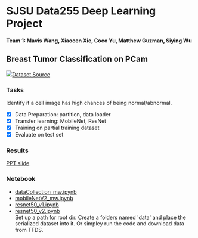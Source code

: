 # SJSU Data255 Deep Learning Project
#### Team 1: Mavis Wang, Xiaocen Xie, Coco Yu, Matthew Guzman, Siying Wu
## Breast Tumor Classification on PCam
<p>
<img src= 'https://github.com/basveeling/pcam/blob/master/pcam.jpg?raw=true'><a href='https://github.com/basveeling/pcam'>Dataset Source</a></img>

### Tasks
Identify if a cell image has high chances of being normal/abnormal.

- [x] Data Preparation: partition, data loader
- [x] Transfer learning: MobileNet, ResNet
- [x] Training on partial training dataset
- [x] Evaluate on test set

### Results
<a href='https://github.com/SJSUMS/PCam/blob/main/PCam_slides.pdf'>PPT slide</a>

### Notebook
<ul label='data preparation and top-5 ensemble'>
  <li><a href="https://github.com/SJSUMS/PCam/blob/main/code/dataCollection_mw.ipynb">dataCollection_mw.ipynb</a></li>
  <li><a href="https://github.com/SJSUMS/PCam/blob/main/code/mobileNetV2_mw.ipynb">mobileNetV2_mw.ipynb</a></li>
  <li><a href="https://github.com/SJSUMS/FER2013/blob/main/code/FER_dataPrep.ipynb">resnet50_v1.ipynb</a></li>
  <li><a href="https://github.com/SJSUMS/FER2013/blob/main/code/FER_topEnsemble.ipynb">resnet50_v2.ipynb</a></li>  
Set up a path for root dir. Create a folders named 'data' and place the serialized dataset into it. Or simpley run the code and download data from TFDS.
</ul>
